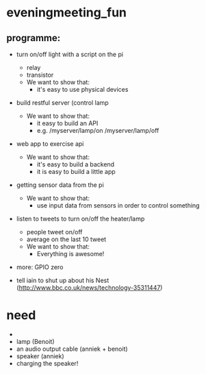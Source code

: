 # eveningmeeting_fun

## programme:

- turn on/off light with a script on the pi
  - relay
  - transistor
  - We want to show that:
    - it's easy to use physical devices
    
- build restful server (control lamp
  - We want to show that:
    - it easy to build an API
    - e.g. /myserver/lamp/on
           /myserver/lamp/off
  
- web app to exercise api
  - We want to show that:
    - it's easy to build a backend
    - it is easy to build a little app
   
    
- getting sensor data from the pi
    - We want to show that:
       - use input data from sensors in order to control something

- listen to tweets to turn on/off the heater/lamp
  - people tweet on/off
  - average on the last 10 tweet
  - We want to show that:
    - Everything is awesome!



- more:
GPIO zero






- tell iain to shut up about his Nest (http://www.bbc.co.uk/news/technology-35311447)


# need
- 
- lamp (Benoit)
- an audio output cable (anniek + benoit)
- speaker (anniek)
- charging the speaker!

